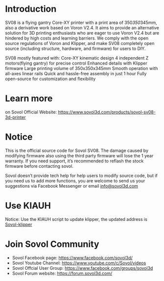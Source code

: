 # Introduction

SV08 is a flying gantry Core-XY printer with a print area of 350*350*345mm, also a derivative work based on Voron V2.4. 
It aims to provide an alternative solution for 3D printing enthusiasts who are eager to use Voron V2.4 but are hindered by high costs and learning barriers.
We comply with the open source regulations of Voron and Klipper, and make SV08 completely open source (including structure, hardware, and firmware) for users to DIY.

SV08 mostly featured with:
Core-XY kinematic design
4 independent Z motors(flying gantry) for precise control
Enhanced details with Klipper firmware
Large printing volume of 350x350x345mm
Smooth operation with all-axes linear rails
Quick and hassle-free assembly in just 1 hour
Fully open-source for customization and flexibility

# Learn more

on Sovol Official Website: https://www.sovol3d.com/products/sovol-sv08-3d-printer

# Notice

This is the official source code for Sovol SV08. The damage caused by modifying firmware also using the third party firmware will lose the 1 year warranty. If you need support, it’s recommended to reflash the stock firmware before contacting sovol.

Sovol doesn’t provide tech help for help users to modify source code, but if you need us to add more functions, you are welcome to send us your suggestions via Facebook Messenger or email 
info@sovol3d.com

# Use KIAUH

Notice: Use the KIAUH script to update klipper, the updated address is [Sovol-klipper](https://github.com/Sovol3d/klipper)

# Join Sovol Community

- Sovol Facebook page: https://www.facebook.com/sovol3d/
- Sovol Youtube Channel: https://www.youtube.com/c/Sovol/videos
- Sovol Offcial User Group: https://www.facebook.com/groups/sovol3d
- Sovol Forum website: https://forum.sovol3d.com/


